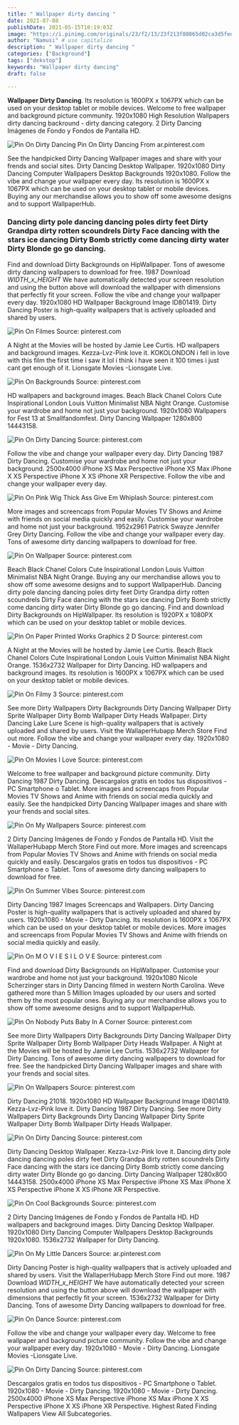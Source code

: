 ```yaml
---
title: " Wallpaper dirty dancing "
date: 2021-07-08
publishDate: 2021-05-15T10:19:03Z
image: "https://i.pinimg.com/originals/23/f2/13/23f213f80865d02ca3d5fed5f0f49bf0.png"
author: "Namusi" # use capitalize
description: " Wallpaper dirty dancing "
categories: ["Background"]
tags: ["dekstop"]
keywords: "Wallpaper dirty dancing"
draft: false

---
```



**Wallpaper Dirty Dancing**. Its resolution is 1600PX x 1067PX which can be used on your desktop tablet or mobile devices. Welcome to free wallpaper and background picture community. 1920x1080 High Resolution Wallpapers dirty dancing backround - dirty dancing category. 2 Dirty Dancing Imágenes de Fondo y Fondos de Pantalla HD.

![Pin On Dirty Dancing](https://i.pinimg.com/736x/16/c5/5d/16c55d2773ec359093cfd78fdd207a0e.jpg "Pin On Dirty Dancing")
Pin On Dirty Dancing From ar.pinterest.com


See the handpicked Dirty Dancing Wallpaper images and share with your frends and social sites. Dirty Dancing Desktop Wallpaper. 1920x1080 Dirty Dancing Computer Wallpapers Desktop Backgrounds 1920x1080. Follow the vibe and change your wallpaper every day. Its resolution is 1600PX x 1067PX which can be used on your desktop tablet or mobile devices. Buying any our merchandise allows you to show off some awesome designs and to support WallpaperHub.

### Dancing dirty pole dancing dancing poles dirty feet Dirty Grandpa dirty rotten scoundrels Dirty Face dancing with the stars ice dancing Dirty Bomb strictly come dancing dirty water Dirty Blonde go go dancing.

Find and download Dirty Backgrounds on HipWallpaper. Tons of awesome dirty dancing wallpapers to download for free. 1987 Download _WIDTH_x_HEIGHT_ We have automatically detected your screen resolution and using the button above will download the wallpaper with dimensions that perfectly fit your screen. Follow the vibe and change your wallpaper every day. 1920x1080 HD Wallpaper Background Image ID801419. Dirty Dancing Poster is high-quality wallpapers that is actively uploaded and shared by users.


![Pin On Filmes](https://i.pinimg.com/originals/24/4a/d5/244ad59626fb49479ee45f31c42a8290.jpg "Pin On Filmes")
Source: pinterest.com

A Night at the Movies will be hosted by Jamie Lee Curtis. HD wallpapers and background images. Kezza-Lvz-Pink love it. KOKOLONDON i fell in love with this film the first time i saw it lol i think i have seen it 100 times i just cant get enough of it. Lionsgate Movies -Lionsgate Live.

![Pin On Backgrounds](https://i.pinimg.com/originals/f5/7a/a8/f57aa884a0baa4e4ce5c0cb8d7c9a942.jpg "Pin On Backgrounds")
Source: pinterest.com

HD wallpapers and background images. Beach Black Chanel Сolors Cute Inspirational London Louis Vuitton Minimalist NBA Night Orange. Customise your wardrobe and home not just your background. 1920x1080 Wallpapers for Fest 13 at Smallfandomfest. Dirty Dancing Wallpaper 1280x800 14443158.

![Pin On Dirty Dancing](https://i.pinimg.com/originals/21/f3/84/21f38414fd5e2b716102ce0d78ecee3d.jpg "Pin On Dirty Dancing")
Source: pinterest.com

Follow the vibe and change your wallpaper every day. Dirty Dancing 1987 Dirty Dancing. Customise your wardrobe and home not just your background. 2500x4000 iPhone XS Max Perspective iPhone XS Max iPhone X XS Perspective iPhone X XS iPhone XR Perspective. Follow the vibe and change your wallpaper every day.

![Pin On Pink Wig Thick Ass Give Em Whiplash](https://i.pinimg.com/564x/c7/bf/1f/c7bf1f93da54e014d617d1b9dcfc532f.jpg "Pin On Pink Wig Thick Ass Give Em Whiplash")
Source: pinterest.com

More images and screencaps from Popular Movies TV Shows and Anime with friends on social media quickly and easily. Customise your wardrobe and home not just your background. 1952x2961 Patrick Swayze Jennifer Grey Dirty Dancing. Follow the vibe and change your wallpaper every day. Tons of awesome dirty dancing wallpapers to download for free.

![Pin On Wallpaper](https://i.pinimg.com/originals/e7/66/83/e7668324533357b79f967a9d15d5fe84.png "Pin On Wallpaper")
Source: pinterest.com

Beach Black Chanel Сolors Cute Inspirational London Louis Vuitton Minimalist NBA Night Orange. Buying any our merchandise allows you to show off some awesome designs and to support WallpaperHub. Dancing dirty pole dancing dancing poles dirty feet Dirty Grandpa dirty rotten scoundrels Dirty Face dancing with the stars ice dancing Dirty Bomb strictly come dancing dirty water Dirty Blonde go go dancing. Find and download Dirty Backgrounds on HipWallpaper. Its resolution is 1920PX x 1080PX which can be used on your desktop tablet or mobile devices.

![Pin On Paper Printed Works Graphics 2 D](https://i.pinimg.com/originals/1c/00/b8/1c00b88352c5d5d2af8f3eea721be2bf.jpg "Pin On Paper Printed Works Graphics 2 D")
Source: pinterest.com

A Night at the Movies will be hosted by Jamie Lee Curtis. Beach Black Chanel Сolors Cute Inspirational London Louis Vuitton Minimalist NBA Night Orange. 1536x2732 Wallpaper for Dirty Dancing. HD wallpapers and background images. Its resolution is 1600PX x 1067PX which can be used on your desktop tablet or mobile devices.

![Pin On Filmy 3](https://i.pinimg.com/originals/3d/5c/ed/3d5ced7e51d99a2379483d1cd03badea.jpg "Pin On Filmy 3")
Source: pinterest.com

See more Dirty Wallpapers Dirty Backgrounds Dirty Dancing Wallpaper Dirty Sprite Wallpaper Dirty Bomb Wallpaper Dirty Heads Wallpaper. Dirty Dancing Lake Lure Scene is high-quality wallpapers that is actively uploaded and shared by users. Visit the WallaperHubapp Merch Store Find out more. Follow the vibe and change your wallpaper every day. 1920x1080 - Movie - Dirty Dancing.

![Pin On Movies I Love](https://i.pinimg.com/originals/f7/7e/7f/f77e7f1a1cc9bacee802ccd8d88c8a87.jpg "Pin On Movies I Love")
Source: pinterest.com

Welcome to free wallpaper and background picture community. Dirty Dancing 1987 Dirty Dancing. Descargalos gratis en todos tus dispositivos - PC Smartphone o Tablet. More images and screencaps from Popular Movies TV Shows and Anime with friends on social media quickly and easily. See the handpicked Dirty Dancing Wallpaper images and share with your frends and social sites.

![Pin On My Wallpapers](https://i.pinimg.com/originals/8c/db/a2/8cdba25211b6807ae4150116fd22c95c.jpg "Pin On My Wallpapers")
Source: pinterest.com

2 Dirty Dancing Imágenes de Fondo y Fondos de Pantalla HD. Visit the WallaperHubapp Merch Store Find out more. More images and screencaps from Popular Movies TV Shows and Anime with friends on social media quickly and easily. Descargalos gratis en todos tus dispositivos - PC Smartphone o Tablet. Tons of awesome dirty dancing wallpapers to download for free.

![Pin On Summer Vibes](https://i.pinimg.com/736x/63/cd/88/63cd88fedb392c836bbefffb7454f8cf.jpg "Pin On Summer Vibes")
Source: pinterest.com

Dirty Dancing 1987 Images Screencaps and Wallpapers. Dirty Dancing Poster is high-quality wallpapers that is actively uploaded and shared by users. 1920x1080 - Movie - Dirty Dancing. Its resolution is 1600PX x 1067PX which can be used on your desktop tablet or mobile devices. More images and screencaps from Popular Movies TV Shows and Anime with friends on social media quickly and easily.

![Pin On M O V I E S I L O V E](https://i.pinimg.com/originals/3b/c7/5c/3bc75c922b6bf71183e16f0632464169.jpg "Pin On M O V I E S I L O V E")
Source: pinterest.com

Find and download Dirty Backgrounds on HipWallpaper. Customise your wardrobe and home not just your background. 1920x1080 Nicole Scherzinger stars in Dirty Dancing filmed in western North Carolina. Weve gathered more than 5 Million Images uploaded by our users and sorted them by the most popular ones. Buying any our merchandise allows you to show off some awesome designs and to support WallpaperHub.

![Pin On Nobody Puts Baby In A Corner](https://i.pinimg.com/originals/ac/b9/a2/acb9a2ad8025323f3c3af4c475fb376c.jpg "Pin On Nobody Puts Baby In A Corner")
Source: pinterest.com

See more Dirty Wallpapers Dirty Backgrounds Dirty Dancing Wallpaper Dirty Sprite Wallpaper Dirty Bomb Wallpaper Dirty Heads Wallpaper. A Night at the Movies will be hosted by Jamie Lee Curtis. 1536x2732 Wallpaper for Dirty Dancing. Tons of awesome dirty dancing wallpapers to download for free. See the handpicked Dirty Dancing Wallpaper images and share with your frends and social sites.

![Pin On Wallpapers](https://i.pinimg.com/736x/17/0e/18/170e18c403dce5ab09260a9d6663b066.jpg "Pin On Wallpapers")
Source: pinterest.com

Dirty Dancing 21018. 1920x1080 HD Wallpaper Background Image ID801419. Kezza-Lvz-Pink love it. Dirty Dancing 1987 Dirty Dancing. See more Dirty Wallpapers Dirty Backgrounds Dirty Dancing Wallpaper Dirty Sprite Wallpaper Dirty Bomb Wallpaper Dirty Heads Wallpaper.

![Pin On Dirty Dancing](https://i.pinimg.com/originals/c9/0d/41/c90d41a5de00ccbf970c807b4d4987f6.jpg "Pin On Dirty Dancing")
Source: pinterest.com

Dirty Dancing Desktop Wallpaper. Kezza-Lvz-Pink love it. Dancing dirty pole dancing dancing poles dirty feet Dirty Grandpa dirty rotten scoundrels Dirty Face dancing with the stars ice dancing Dirty Bomb strictly come dancing dirty water Dirty Blonde go go dancing. Dirty Dancing Wallpaper 1280x800 14443158. 2500x4000 iPhone XS Max Perspective iPhone XS Max iPhone X XS Perspective iPhone X XS iPhone XR Perspective.

![Pin On Cool Backgrounds](https://i.pinimg.com/originals/e5/d5/1a/e5d51ae99217d093b07b97f35dd6771d.png "Pin On Cool Backgrounds")
Source: pinterest.com

2 Dirty Dancing Imágenes de Fondo y Fondos de Pantalla HD. HD wallpapers and background images. Dirty Dancing Desktop Wallpaper. 1920x1080 Dirty Dancing Computer Wallpapers Desktop Backgrounds 1920x1080. 1536x2732 Wallpaper for Dirty Dancing.

![Pin On My Little Dancers](https://i.pinimg.com/originals/2a/00/85/2a008546e2cd7998b7c8d6e0c57430a6.jpg "Pin On My Little Dancers")
Source: ar.pinterest.com

Dirty Dancing Poster is high-quality wallpapers that is actively uploaded and shared by users. Visit the WallaperHubapp Merch Store Find out more. 1987 Download _WIDTH_x_HEIGHT_ We have automatically detected your screen resolution and using the button above will download the wallpaper with dimensions that perfectly fit your screen. 1536x2732 Wallpaper for Dirty Dancing. Tons of awesome Dirty Dancing wallpapers to download for free.

![Pin On Dance](https://i.pinimg.com/originals/c4/6c/14/c46c14d4b61ed6d6fae5730d3ec540e0.jpg "Pin On Dance")
Source: pinterest.com

Follow the vibe and change your wallpaper every day. Welcome to free wallpaper and background picture community. Follow the vibe and change your wallpaper every day. 1920x1080 - Movie - Dirty Dancing. Lionsgate Movies -Lionsgate Live.

![Pin On Dirty Dancing](https://i.pinimg.com/originals/23/f2/13/23f213f80865d02ca3d5fed5f0f49bf0.png "Pin On Dirty Dancing")
Source: pinterest.com

Descargalos gratis en todos tus dispositivos - PC Smartphone o Tablet. 1920x1080 - Movie - Dirty Dancing. 1920x1080 - Movie - Dirty Dancing. 2500x4000 iPhone XS Max Perspective iPhone XS Max iPhone X XS Perspective iPhone X XS iPhone XR Perspective. Highest Rated Finding Wallpapers View All Subcategories.

